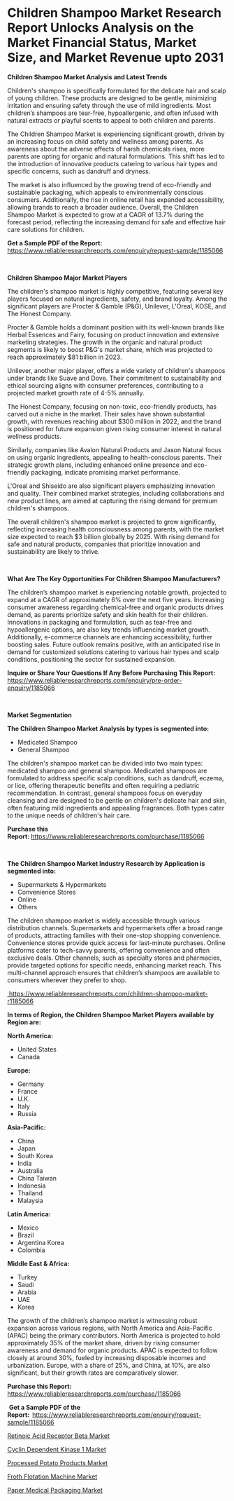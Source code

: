 <p><h1>Children Shampoo Market Research Report Unlocks Analysis on the Market Financial Status, Market Size, and Market Revenue upto 2031</h1></p><p><strong>Children Shampoo Market Analysis and Latest Trends</strong></p>
<p><p>Children's shampoo is specifically formulated for the delicate hair and scalp of young children. These products are designed to be gentle, minimizing irritation and ensuring safety through the use of mild ingredients. Most children’s shampoos are tear-free, hypoallergenic, and often infused with natural extracts or playful scents to appeal to both children and parents.</p><p>The Children Shampoo Market is experiencing significant growth, driven by an increasing focus on child safety and wellness among parents. As awareness about the adverse effects of harsh chemicals rises, more parents are opting for organic and natural formulations. This shift has led to the introduction of innovative products catering to various hair types and specific concerns, such as dandruff and dryness.</p><p>The market is also influenced by the growing trend of eco-friendly and sustainable packaging, which appeals to environmentally conscious consumers. Additionally, the rise in online retail has expanded accessibility, allowing brands to reach a broader audience. Overall, the Children Shampoo Market is expected to grow at a CAGR of 13.7% during the forecast period, reflecting the increasing demand for safe and effective hair care solutions for children.</p></p>
<p><strong>Get a Sample PDF of the Report:&nbsp;</strong> <a href="https://www.reliableresearchreports.com/enquiry/request-sample/1185066?utm_campaign=28&utm_medium=2&utm_source=Github&utm_content=ia&utm_term=22102024&utm_id=children-shampoo">https://www.reliableresearchreports.com/enquiry/request-sample/1185066</a></p>
<p>&nbsp;</p>
<p><strong>Children Shampoo Major Market Players</strong></p>
<p><p>The children's shampoo market is highly competitive, featuring several key players focused on natural ingredients, safety, and brand loyalty. Among the significant players are Procter & Gamble (P&G), Unilever, L'Oreal, KOSE, and The Honest Company.</p><p>Procter & Gamble holds a dominant position with its well-known brands like Herbal Essences and Fairy, focusing on product innovation and extensive marketing strategies. The growth in the organic and natural product segments is likely to boost P&G's market share, which was projected to reach approximately $81 billion in 2023.</p><p>Unilever, another major player, offers a wide variety of children's shampoos under brands like Suave and Dove. Their commitment to sustainability and ethical sourcing aligns with consumer preferences, contributing to a projected market growth rate of 4-5% annually.</p><p>The Honest Company, focusing on non-toxic, eco-friendly products, has carved out a niche in the market. Their sales have shown substantial growth, with revenues reaching about $300 million in 2022, and the brand is positioned for future expansion given rising consumer interest in natural wellness products.</p><p>Similarly, companies like Avalon Natural Products and Jason Natural focus on using organic ingredients, appealing to health-conscious parents. Their strategic growth plans, including enhanced online presence and eco-friendly packaging, indicate promising market performance.</p><p>L'Oreal and Shiseido are also significant players emphasizing innovation and quality. Their combined market strategies, including collaborations and new product lines, are aimed at capturing the rising demand for premium children's shampoos.</p><p>The overall children's shampoo market is projected to grow significantly, reflecting increasing health consciousness among parents, with the market size expected to reach $3 billion globally by 2025. With rising demand for safe and natural products, companies that prioritize innovation and sustainability are likely to thrive.</p></p>
<p>&nbsp;</p>
<p><strong>What Are The Key Opportunities For Children Shampoo Manufacturers?</strong></p>
<p><p>The children’s shampoo market is experiencing notable growth, projected to expand at a CAGR of approximately 6% over the next five years. Increasing consumer awareness regarding chemical-free and organic products drives demand, as parents prioritize safety and skin health for their children. Innovations in packaging and formulation, such as tear-free and hypoallergenic options, are also key trends influencing market growth. Additionally, e-commerce channels are enhancing accessibility, further boosting sales. Future outlook remains positive, with an anticipated rise in demand for customized solutions catering to various hair types and scalp conditions, positioning the sector for sustained expansion.</p></p>
<p><strong>Inquire or Share Your Questions If Any Before Purchasing This Report:</strong> <a href="https://www.reliableresearchreports.com/enquiry/pre-order-enquiry/1185066?utm_campaign=28&utm_medium=2&utm_source=Github&utm_content=ia&utm_term=22102024&utm_id=children-shampoo">https://www.reliableresearchreports.com/enquiry/pre-order-enquiry/1185066</a></p>
<p>&nbsp;</p>
<p><strong>Market Segmentation</strong></p>
<p><strong>The Children Shampoo Market Analysis by types is segmented into:</strong></p>
<p><ul><li>Medicated Shampoo</li><li>General Shampoo</li></ul></p>
<p><p>The children's shampoo market can be divided into two main types: medicated shampoo and general shampoo. Medicated shampoos are formulated to address specific scalp conditions, such as dandruff, eczema, or lice, offering therapeutic benefits and often requiring a pediatric recommendation. In contrast, general shampoos focus on everyday cleansing and are designed to be gentle on children's delicate hair and skin, often featuring mild ingredients and appealing fragrances. Both types cater to the unique needs of children's hair care.</p></p>
<p><strong>Purchase this Report:&nbsp;</strong><a href="https://www.reliableresearchreports.com/purchase/1185066?utm_campaign=28&utm_medium=2&utm_source=Github&utm_content=ia&utm_term=22102024&utm_id=children-shampoo">https://www.reliableresearchreports.com/purchase/1185066</a></p>
<p>&nbsp;</p>
<p><strong>The Children Shampoo Market Industry Research by Application is segmented into:</strong></p>
<p><ul><li>Supermarkets & Hypermarkets</li><li>Convenience Stores</li><li>Online</li><li>Others</li></ul></p>
<p><p>The children shampoo market is widely accessible through various distribution channels. Supermarkets and hypermarkets offer a broad range of products, attracting families with their one-stop shopping convenience. Convenience stores provide quick access for last-minute purchases. Online platforms cater to tech-savvy parents, offering convenience and often exclusive deals. Other channels, such as specialty stores and pharmacies, provide targeted options for specific needs, enhancing market reach. This multi-channel approach ensures that children’s shampoos are available to consumers wherever they prefer to shop.</p></p>
<p><a href="https://www.reliableresearchreports.com/children-shampoo-market-r1185066?utm_campaign=28&utm_medium=2&utm_source=Github&utm_content=ia&utm_term=22102024&utm_id=children-shampoo">&nbsp;https://www.reliableresearchreports.com/children-shampoo-market-r1185066</a></p>
<p><strong>In terms of Region, the Children Shampoo Market Players available by Region are:</strong></p>
<p>
    <p> <strong> North America: </strong>
        <ul>
            <li>United States</li>
            <li>Canada</li>
        </ul>
        </p> 
    <p> <strong> Europe: </strong>
        <ul>
            <li>Germany</li>
            <li>France</li>
            <li>U.K.</li>
            <li>Italy</li>
            <li>Russia</li>
        </ul>
        </p> 
    <p> <strong> Asia-Pacific: </strong>
        <ul>
            <li>China</li>
            <li>Japan</li>
            <li>South Korea</li>
            <li>India</li>
            <li>Australia</li>
            <li>China Taiwan</li>
            <li>Indonesia</li>
            <li>Thailand</li>
            <li>Malaysia</li>
        </ul>
        </p> 
    <p> <strong> Latin America: </strong>
        <ul>
            <li>Mexico</li>
            <li>Brazil</li>
            <li>Argentina Korea</li>
            <li>Colombia</li>
        </ul>
        </p> 
    <p> <strong> Middle East & Africa: </strong>
        <ul>
            <li>Turkey</li>
            <li>Saudi</li>
            <li>Arabia</li>
            <li>UAE</li>
            <li>Korea</li>
        </ul>
    </p>
    </p>
<p><p>The growth of the children’s shampoo market is witnessing robust expansion across various regions, with North America and Asia-Pacific (APAC) being the primary contributors. North America is projected to hold approximately 35% of the market share, driven by rising consumer awareness and demand for organic products. APAC is expected to follow closely at around 30%, fueled by increasing disposable incomes and urbanization. Europe, with a share of 25%, and China, at 10%, are also significant, but their growth rates are comparatively slower.</p></p>
<p><strong>Purchase this Report: </strong><a href="https://www.reliableresearchreports.com/purchase/1185066?utm_campaign=28&utm_medium=2&utm_source=Github&utm_content=ia&utm_term=22102024&utm_id=children-shampoo">https://www.reliableresearchreports.com/purchase/1185066</a></p>
<p>&nbsp;<strong>Get a Sample PDF of the Report:&nbsp;&nbsp;</strong><a href="https://www.reliableresearchreports.com/enquiry/request-sample/1185066?utm_campaign=28&utm_medium=2&utm_source=Github&utm_content=ia&utm_term=22102024&utm_id=children-shampoo">https://www.reliableresearchreports.com/enquiry/request-sample/1185066</a></p>
<p><strong></strong></p>
<p><p><a href="https://www.linkedin.com/pulse/retinoic-acid-receptor-beta-market-transformation-comparative-05d3f?utm_campaign=28&utm_medium=2&utm_source=Github&utm_content=ia&utm_term=22102024&utm_id=children-shampoo">Retinoic Acid Receptor Beta Market</a></p><p><a href="https://www.linkedin.com/pulse/cyclin-dependent-kinase-1-market-indicators-size-regional-breakdown-zxlwf?utm_campaign=28&utm_medium=2&utm_source=Github&utm_content=ia&utm_term=22102024&utm_id=children-shampoo">Cyclin Dependent Kinase 1 Market</a></p><p><a href="https://github.com/LoretaDushku585/Market-Research-Report-List-1/blob/main/processed-potato-products-market.md?utm_campaign=28&utm_medium=2&utm_source=Github&utm_content=ia&utm_term=22102024&utm_id=children-shampoo">Processed Potato Products Market</a></p><p><a href="https://issuu.com/reportprime-2/docs/froth-flotation-machine-market-size_fe4067415157c4?utm_campaign=28&utm_medium=2&utm_source=Github&utm_content=ia&utm_term=22102024&utm_id=children-shampoo">Froth Flotation Machine Market</a></p><p><a href="https://github.com/florjvdva/Market-Research-Report-List-1/blob/main/paper-medical-packaging-market.md?utm_campaign=28&utm_medium=2&utm_source=Github&utm_content=ia&utm_term=22102024&utm_id=children-shampoo">Paper Medical Packaging Market</a></p></p>